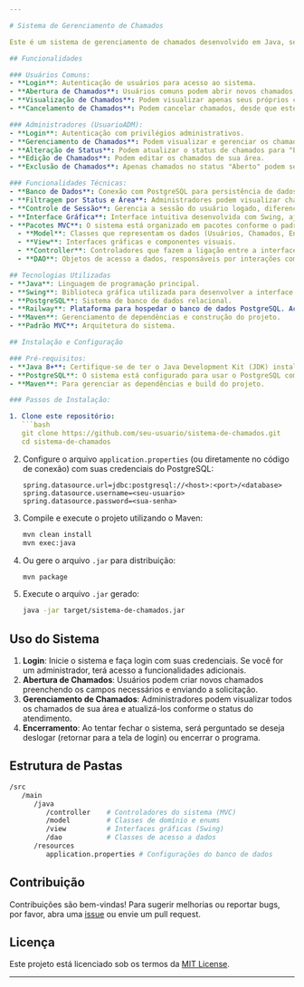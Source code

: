 ```yaml
---

# Sistema de Gerenciamento de Chamados

Este é um sistema de gerenciamento de chamados desenvolvido em Java, seguindo o padrão arquitetural MVC (Model-View-Controller). O sistema permite o gerenciamento de chamados de suporte, com diferentes permissões para usuários comuns e administradores. Ele utiliza uma interface gráfica (Swing) e se conecta a um banco de dados PostgreSQL para persistir os dados.

## Funcionalidades

### Usuários Comuns:
- **Login**: Autenticação de usuários para acesso ao sistema.
- **Abertura de Chamados**: Usuários comuns podem abrir novos chamados, onde os dados do usuário são preenchidos automaticamente.
- **Visualização de Chamados**: Podem visualizar apenas seus próprios chamados.
- **Cancelamento de Chamados**: Podem cancelar chamados, desde que estejam no status "Aberto".

### Administradores (UsuarioADM):
- **Login**: Autenticação com privilégios administrativos.
- **Gerenciamento de Chamados**: Podem visualizar e gerenciar os chamados de sua área.
- **Alteração de Status**: Podem atualizar o status de chamados para "Em andamento" ou "Fechado".
- **Edição de Chamados**: Podem editar os chamados de sua área.
- **Exclusão de Chamados**: Apenas chamados no status "Aberto" podem ser excluídos.

### Funcionalidades Técnicas:
- **Banco de Dados**: Conexão com PostgreSQL para persistência de dados de usuários e chamados.
- **Filtragem por Status e Área**: Administradores podem visualizar chamados por área e status.
- **Controle de Sessão**: Gerencia a sessão do usuário logado, diferenciando as permissões.
- **Interface Gráfica**: Interface intuitiva desenvolvida com Swing, ajustada conforme o tipo de usuário.
- **Pacotes MVC**: O sistema está organizado em pacotes conforme o padrão MVC:
  - **Model**: Classes que representam os dados (Usuários, Chamados, Enums).
  - **View**: Interfaces gráficas e componentes visuais.
  - **Controller**: Controladores que fazem a ligação entre a interface e a lógica de negócios.
  - **DAO**: Objetos de acesso a dados, responsáveis por interações com o banco de dados.

## Tecnologias Utilizadas
- **Java**: Linguagem de programação principal.
- **Swing**: Biblioteca gráfica utilizada para desenvolver a interface do usuário.
- **PostgreSQL**: Sistema de banco de dados relacional.
- **Railway**: Plataforma para hospedar o banco de dados PostgreSQL. Acesso: https://railway.app/invite/8ZrLTTHd5_q
- **Maven**: Gerenciamento de dependências e construção do projeto.
- **Padrão MVC**: Arquitetura do sistema.

## Instalação e Configuração

### Pré-requisitos:
- **Java 8+**: Certifique-se de ter o Java Development Kit (JDK) instalado.
- **PostgreSQL**: O sistema está configurado para usar o PostgreSQL como banco de dados. É necessário configurar o banco localmente ou em um serviço na nuvem (como o Railway).
- **Maven**: Para gerenciar as dependências e build do projeto.

### Passos de Instalação:

1. Clone este repositório:
   ```bash
   git clone https://github.com/seu-usuario/sistema-de-chamados.git
   cd sistema-de-chamados
   ```

2. Configure o arquivo `application.properties` (ou diretamente no código de conexão) com suas credenciais do PostgreSQL:
   ```properties
   spring.datasource.url=jdbc:postgresql://<host>:<port>/<database>
   spring.datasource.username=<seu-usuario>
   spring.datasource.password=<sua-senha>
   ```

3. Compile e execute o projeto utilizando o Maven:
   ```bash
   mvn clean install
   mvn exec:java
   ```

4. Ou gere o arquivo `.jar` para distribuição:
   ```bash
   mvn package
   ```

5. Execute o arquivo `.jar` gerado:
   ```bash
   java -jar target/sistema-de-chamados.jar
   ```

## Uso do Sistema

1. **Login**: Inicie o sistema e faça login com suas credenciais. Se você for um administrador, terá acesso a funcionalidades adicionais.
2. **Abertura de Chamados**: Usuários podem criar novos chamados preenchendo os campos necessários e enviando a solicitação.
3. **Gerenciamento de Chamados**: Administradores podem visualizar todos os chamados de sua área e atualizá-los conforme o status do atendimento.
4. **Encerramento**: Ao tentar fechar o sistema, será perguntado se deseja deslogar (retornar para a tela de login) ou encerrar o programa.

## Estrutura de Pastas

```bash
/src
   /main
      /java
         /controller    # Controladores do sistema (MVC)
         /model         # Classes de domínio e enums
         /view          # Interfaces gráficas (Swing)
         /dao           # Classes de acesso a dados
      /resources
         application.properties # Configurações do banco de dados
```

## Contribuição

Contribuições são bem-vindas! Para sugerir melhorias ou reportar bugs, por favor, abra uma [issue](https://github.com/GabrielSTCC/sistema-de-chamados/issues) ou envie um pull request.

## Licença

Este projeto está licenciado sob os termos da [MIT License](LICENSE).

---
```

